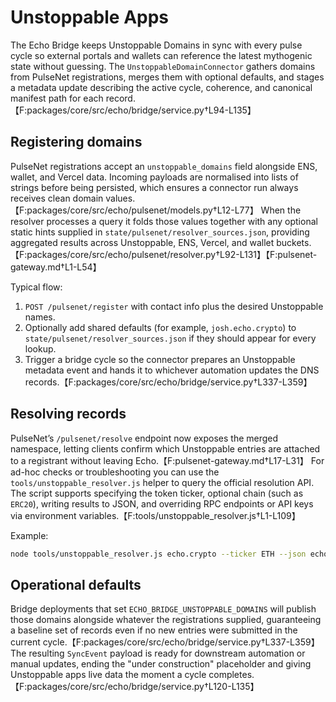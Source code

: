 # Unstoppable Apps

The Echo Bridge keeps Unstoppable Domains in sync with every pulse cycle so external
portals and wallets can reference the latest mythogenic state without guessing. The
`UnstoppableDomainConnector` gathers domains from PulseNet registrations, merges them
with optional defaults, and stages a metadata update describing the active cycle,
coherence, and canonical manifest path for each record.【F:packages/core/src/echo/bridge/service.py†L94-L135】

## Registering domains

PulseNet registrations accept an `unstoppable_domains` field alongside ENS, wallet,
and Vercel data. Incoming payloads are normalised into lists of strings before being
persisted, which ensures a connector run always receives clean domain values.【F:packages/core/src/echo/pulsenet/models.py†L12-L77】
When the resolver processes a query it folds those values together with any optional
static hints supplied in `state/pulsenet/resolver_sources.json`, providing aggregated
results across Unstoppable, ENS, Vercel, and wallet buckets.【F:packages/core/src/echo/pulsenet/resolver.py†L92-L131】【F:pulsenet-gateway.md†L1-L54】

Typical flow:

1. `POST /pulsenet/register` with contact info plus the desired Unstoppable names.
2. Optionally add shared defaults (for example, `josh.echo.crypto`) to
   `state/pulsenet/resolver_sources.json` if they should appear for every lookup.
3. Trigger a bridge cycle so the connector prepares an Unstoppable metadata event and
   hands it to whichever automation updates the DNS records.【F:packages/core/src/echo/bridge/service.py†L337-L359】

## Resolving records

PulseNet’s `/pulsenet/resolve` endpoint now exposes the merged namespace, letting
clients confirm which Unstoppable entries are attached to a registrant without leaving
Echo.【F:pulsenet-gateway.md†L17-L31】 For ad-hoc checks or troubleshooting you can use the
`tools/unstoppable_resolver.js` helper to query the official resolution API. The script
supports specifying the token ticker, optional chain (such as `ERC20`), writing results
to JSON, and overriding RPC endpoints or API keys via environment variables.【F:tools/unstoppable_resolver.js†L1-L109】

Example:

```bash
node tools/unstoppable_resolver.js echo.crypto --ticker ETH --json echo.json
```

## Operational defaults

Bridge deployments that set `ECHO_BRIDGE_UNSTOPPABLE_DOMAINS` will publish those domains
alongside whatever the registrations supplied, guaranteeing a baseline set of records
even if no new entries were submitted in the current cycle.【F:packages/core/src/echo/bridge/service.py†L337-L359】 The
resulting `SyncEvent` payload is ready for downstream automation or manual updates,
ending the "under construction" placeholder and giving Unstoppable apps live data the
moment a cycle completes.【F:packages/core/src/echo/bridge/service.py†L120-L135】
